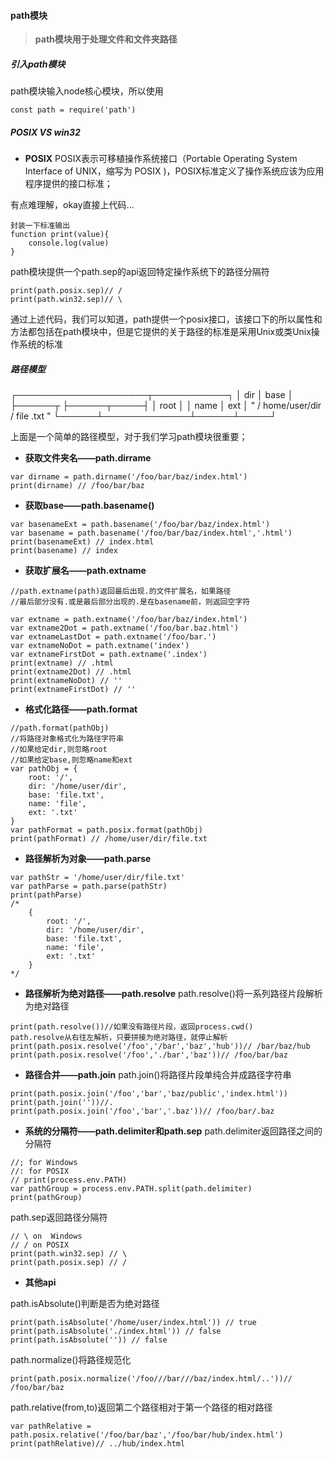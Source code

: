 #### path模块

> **path模块用于处理文件和文件夹路径**

##### 引入path模块
path模块输入node核心模块，所以使用
```
const path = require('path')
```

##### POSIX VS win32

- **POSIX**
POSIX表示可移植操作系统接口（Portable Operating System Interface of UNIX，缩写为 POSIX )，POSIX标准定义了操作系统应该为应用程序提供的接口标准；

有点难理解，okay直接上代码...

```
封装一下标准输出
function print(value){
    console.log(value)
}
```

path模块提供一个path.sep的api返回特定操作系统下的路径分隔符

```
print(path.posix.sep)// /
print(path.win32.sep)// \
```

通过上述代码，我们可以知道，path提供一个posix接口，该接口下的所以属性和方法都包括在path模块中，但是它提供的关于路径的标准是采用Unix或类Unix操作系统的标准

##### 路径模型

┌─────────────────────┬────────────┐
│          dir        │    base    │
├──────┬              ├──────┬─────┤
│ root │              │ name │ ext │
"  /    home/user/dir / file  .txt "
└──────┴──────────────┴──────┴─────┘

上面是一个简单的路径模型，对于我们学习path模块很重要；

- **获取文件夹名——path.dirrame**

```
var dirname = path.dirname('/foo/bar/baz/index.html')
print(dirname) // /foo/bar/baz
```

- **获取base——path.basename()**

```
var basenameExt = path.basename('/foo/bar/baz/index.html')
var basename = path.basename('/foo/bar/baz/index.html','.html')
print(basenameExt) // index.html
print(basename) // index
```

- **获取扩展名——path.extname**

```
//path.extname(path)返回最后出现.的文件扩展名，如果路径
//最后部分没有.或是最后部分出现的.是在basename前，则返回空字符

var extname = path.extname('/foo/bar/baz/index.html')
var extname2Dot = path.extname('/foo/bar.baz.html')
var extnameLastDot = path.extname('/foo/bar.')
var extnameNoDot = path.extname('index')
var extnameFirstDot = path.extname('.index')
print(extname) // .html
print(extname2Dot) // .html
print(extnameNoDot) // ''
print(extnameFirstDot) // '' 
```

- **格式化路径——path.format**

```
//path.format(pathObj)
//将路径对象格式化为路径字符串
//如果给定dir,则忽略root
//如果给定base,则忽略name和ext
var pathObj = {
    root: '/',
    dir: '/home/user/dir',
    base: 'file.txt',
    name: 'file',
    ext: '.txt'
}
var pathFormat = path.posix.format(pathObj)
print(pathFormat) // /home/user/dir/file.txt
```

- **路径解析为对象——path.parse**

```
var pathStr = '/home/user/dir/file.txt'
var pathParse = path.parse(pathStr)
print(pathParse)
/*
    {
        root: '/',
        dir: '/home/user/dir',
        base: 'file.txt',
        name: 'file',
        ext: '.txt'
    }
*/
```

- **路径解析为绝对路径——path.resolve**
path.resolve()将一系列路径片段解析为绝对路径
```
print(path.resolve())//如果没有路径片段，返回process.cwd()
path.resolve从右往左解析，只要拼接为绝对路径，就停止解析
print(path.posix.resolve('/foo','/bar','baz','hub'))// /bar/baz/hub
print(path.posix.resolve('/foo','./bar','baz'))// /foo/bar/baz
```

- **路径合并——path.join**
path.join()将路径片段单纯合并成路径字符串
```
print(path.posix.join('/foo','bar','baz/public','index.html'))
print(path.join(''))//.
print(path.posix.join('/foo','bar','.baz'))// /foo/bar/.baz
```

- **系统的分隔符——path.delimiter和path.sep**
path.delimiter返回路径之间的分隔符
```
//; for Windows
//: for POSIX
// print(process.env.PATH)
var pathGroup = process.env.PATH.split(path.delimiter)
print(pathGroup)
```

path.sep返回路径分隔符
```
// \ on  Windows
// / on POSIX
print(path.win32.sep) // \
print(path.posix.sep) // /
```

- **其他api**

path.isAbsolute()判断是否为绝对路径
```
print(path.isAbsolute('/home/user/index.html')) // true
print(path.isAbsolute('./index.html')) // false
print(path.isAbsolute('')) // false
```

path.normalize()将路径规范化
```
print(path.posix.normalize('/foo///bar///baz/index.html/..'))// /foo/bar/baz
```

path.relative(from,to)返回第二个路径相对于第一个路径的相对路径
```
var pathRelative = path.posix.relative('/foo/bar/baz','/foo/bar/hub/index.html')
print(pathRelative)// ../hub/index.html
```